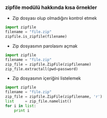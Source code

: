 ### zipfile modülü hakkında kısa örnekler

+ Zip dosyası olup olmadığını kontrol etmek

```python
import zipfile
filename = "file.zip"
zipfile.is_zipfile(filename)

```

+ Zip dosyasının parolasını açmak

```python
import zipfile
filename = "file.zip"
zip_file = zipfile.ZipFile(zipfilename)
zip_file.extractall(pwd=password)

```

+ Zip dosyasının içeriğini listelemek

```python
import zipfile
filename = "file.zip"
zip_file = zipfile.ZipFile(zipfilename, 'r')
list     = zip_file.namelist()
for i in list:
    print i

```
